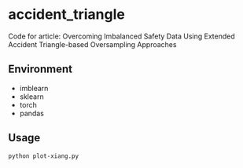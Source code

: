 # accident_triangle

Code for article:  Overcoming Imbalanced Safety Data Using Extended Accident Triangle-based Oversampling Approaches



## Environment
- imblearn
- sklearn
- torch
- pandas





## Usage


```bash 
python plot-xiang.py
```



